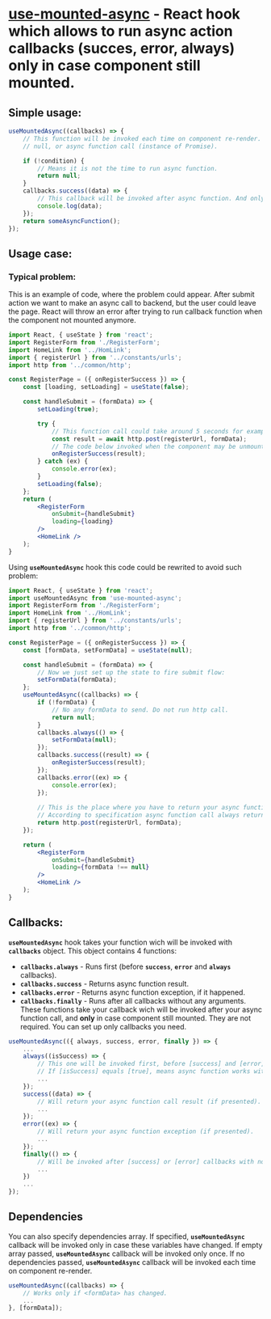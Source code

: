 # [use-mounted-async](https://github.com/thenoiro/use-async-mounted.hook) - React hook which allows to run async action callbacks (succes, error, always) only in case component still mounted.

## Simple usage:
```jsx
useMountedAsync((callbacks) => {
    // This function will be invoked each time on component re-render. It should return
    // null, or async function call (instance of Promise).

    if (!condition) {
        // Means it is not the time to run async function.
        return null;
    }
    callbacks.success((data) => {
        // This callback will be invoked after async function. And only in case component still mounted.
        console.log(data);
    });
    return someAsyncFunction();
});
```

## Usage case:
### Typical problem:
This is an example of code, where the problem could appear. After submit action we want to make an async call to backend, but the user could leave the page. React will throw an error after trying to run callback function when the component not mounted anymore.
```jsx
import React, { useState } from 'react';
import RegisterForm from './RegisterForm';
import HomeLink from '../HomLink';
import { registerUrl } from '../constants/urls';
import http from '../common/http';

const RegisterPage = ({ onRegisterSuccess }) => {
    const [loading, setLoading] = useState(false);

    const handleSubmit = (formData) => {
        setLoading(true);

        try {
            // This function call could take around 5 seconds for example:
            const result = await http.post(registerUrl, formData);
            // The code below invoked when the component may be unmounted, because the user left the page.
            onRegisterSuccess(result);
        } catch (ex) {
            console.error(ex);
        }
        setLoading(false);
    };
    return (
        <RegisterForm
            onSubmit={handleSubmit}
            loading={loading}
        />
        <HomeLink />
    );
}
```
Using **`useMountedAsync`** hook this code could be rewrited to avoid such problem:
```jsx
import React, { useState } from 'react';
import useMountedAsync from 'use-mounted-async';
import RegisterForm from './RegisterForm';
import HomeLink from '../HomLink';
import { registerUrl } from '../constants/urls';
import http from '../common/http';

const RegisterPage = ({ onRegisterSuccess }) => {
    const [formData, setFormData] = useState(null);

    const handleSubmit = (formData) => {
        // Now we just set up the state to fire submit flow:
        setFormData(formData);
    };
    useMountedAsync((callbacks) => {
        if (!formData) {
            // No any formData to send. Do not run http call.
            return null;
        }
        callbacks.always(() => {
            setFormData(null); 
        });
        callbacks.success((result) => {
            onRegisterSuccess(result);
        });
        callbacks.error((ex) => {
            console.error(ex);
        });
        
        // This is the place where you have to return your async function call.
        // According to specification async function call always returns instance of Promise.
        return http.post(registerUrl, formData);
    });

    return (
        <RegisterForm
            onSubmit={handleSubmit}
            loading={formData !== null}
        />
        <HomeLink />
    );
}
```

## Callbacks:
**`useMountedAsync`** hook takes your function wich will be invoked with **`callbacks`** object. This object contains 4 functions:
+ **`callbacks.always`** - Runs first (before **`success`**, **`error`** and **`always`** callbacks).
+ **`callbacks.success`** - Returns async function result.
+ **`callbacks.error`** - Returns async function exception, if it happened.
+ **`callbacks.finally`** - Runs after all callbacks without any arguments.
These functions take your callback wich will be invoked after your async function call, and **only** in case component still mounted. They are not required. You can set up only callbacks you need.
```jsx
useMountedAsync(({ always, success, error, finally }) => {
    ...
    always((isSuccess) => {
        // This one will be invoked first, before [success] and [error] callbacks.
        // If [isSuccess] equals [true], means async function works without exceptions.
        ...
    });
    success((data) => {
        // Will return your async function call result (if presented).
        ...
    });
    error((ex) => {
        // Will return your async function exception (if presented).
        ...
    });
    finally(() => {
        // Will be invoked after [success] or [error] callbacks with no arguments.
        ...
    })
    ...
});
```

## Dependencies
You can also specify dependencies array.
If specified, **`useMountedAsync`** callback will be invoked only in case these variables have changed.
If empty array passed, **`useMountedAsync`** callback will be invoked only once.
If no dependencies passed, **`useMountedAsync`** callback will be invoked each time on component re-render.
```jsx
useMountedAsync((callbacks) => {
    // Works only if <formData> has changed.
    ...
}, [formData]);
```
